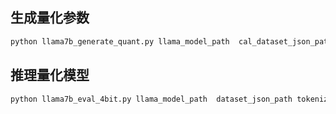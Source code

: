 ## 生成量化参数

```python
python llama7b_generate_quant.py llama_model_path  cal_dataset_json_path
```


## 推理量化模型
```python
python llama7b_eval_4bit.py llama_model_path  dataset_json_path tokenizer_dir --save_json save_json
```
